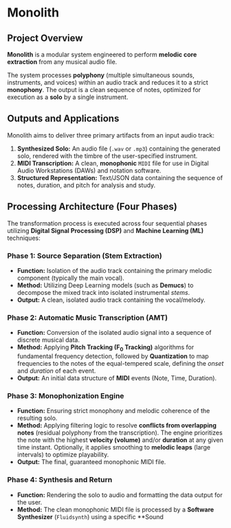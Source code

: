 # Monolith

## Project Overview

**Monolith** is a modular system engineered to perform **melodic core extraction** from any musical audio file.

The system processes **polyphony** (multiple simultaneous sounds, instruments, and voices) within an audio track and reduces it to a strict **monophony**. The output is a clean sequence of notes, optimized for execution as a **solo** by a single instrument.

## Outputs and Applications

Monolith aims to deliver three primary artifacts from an input audio track:

1.  **Synthesized Solo:** An audio file (`.wav` or `.mp3`) containing the generated solo, rendered with the timbre of the user-specified instrument.
2.  **MIDI Transcription:** A clean, **monophonic** `MIDI` file for use in Digital Audio Workstations (DAWs) and notation software.
3.  **Structured Representation:** Text/JSON data containing the sequence of notes, duration, and pitch for analysis and study.

## Processing Architecture (Four Phases)

The transformation process is executed across four sequential phases utilizing **Digital Signal Processing (DSP)** and **Machine Learning (ML)** techniques:

### Phase 1: Source Separation (Stem Extraction)
* **Function:** Isolation of the audio track containing the primary melodic component (typically the main vocal).
* **Method:** Utilizing Deep Learning models (such as **Demucs**) to decompose the mixed track into isolated instrumental *stems*.
* **Output:** A clean, isolated audio track containing the vocal/melody.

### Phase 2: Automatic Music Transcription (AMT)
* **Function:** Conversion of the isolated audio signal into a sequence of discrete musical data.
* **Method:** Applying **Pitch Tracking ($\text{F}_0$ Tracking)** algorithms for fundamental frequency detection, followed by **Quantization** to map frequencies to the notes of the equal-tempered scale, defining the *onset* and *duration* of each event.
* **Output:** An initial data structure of **MIDI** events (Note, Time, Duration).

### Phase 3: Monophonization Engine
* **Function:** Ensuring strict monophony and melodic coherence of the resulting solo.
* **Method:** Applying filtering logic to resolve **conflicts from overlapping notes** (residual polyphony from the transcription). The engine prioritizes the note with the highest **velocity (volume)** and/or **duration** at any given time instant. Optionally, it applies smoothing to **melodic leaps** (large intervals) to optimize playability.
* **Output:** The final, guaranteed monophonic MIDI file.

### Phase 4: Synthesis and Return
* **Function:** Rendering the solo to audio and formatting the data output for the user.
* **Method:** The clean monophonic MIDI file is processed by a **Software Synthesizer** (`Fluidsynth`) using a specific **Sound
